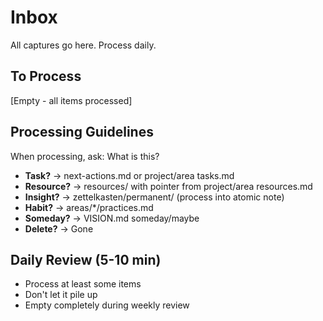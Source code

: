 # Inbox

All captures go here. Process daily.

## To Process

[Empty - all items processed]


## Processing Guidelines

When processing, ask: What is this?

- **Task?** → next-actions.md or project/area tasks.md
- **Resource?** → resources/ with pointer from project/area resources.md
- **Insight?** → zettelkasten/permanent/ (process into atomic note)
- **Habit?** → areas/*/practices.md
- **Someday?** → VISION.md someday/maybe
- **Delete?** → Gone

## Daily Review (5-10 min)

- Process at least some items
- Don't let it pile up
- Empty completely during weekly review
